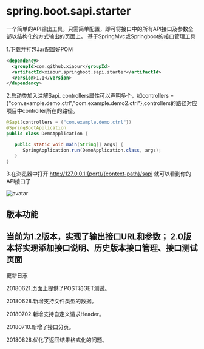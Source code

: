# spring.boot.sapi.starter
一个简单的API输出工具，只需简单配置，即可将接口中的所有API接口及参数全部以结构化的方式输出的页面上。
基于SpringMvc或Springboot的接口管理工具

1.下载并打包Jar配置好POM
```xml
<dependency>
  <groupId>com.github.xiaour</groupId>
  <artifactId>xiaour.springboot.sapi.starter</artifactId>
  <version>1.1</version>
</dependency>
```
2.启动类加入注解Sapi.
controllers属性可以声明多个，如controllers = {"com.example.demo.ctrl","com.example.demo2.ctrl"},controllers的路径对应项目中controller所在的路径。

```java
@Sapi(controllers = {"com.example.demo.ctrl"})
@SpringBootApplication
public class DemoApplication {

   public static void main(String[] args) {
      SpringApplication.run(DemoApplication.class, args);
   }
}
```
 
 3.在浏览器中打开 http://127.0.0.1:{port}/{context-path}/sapi 就可以看到你的API接口了
 
 ![avatar](https://oscimg.oschina.net/oscnet/bfb862085fc470b4cea467550ddf3b3d3f9.jpg)


## 版本功能

当前为1.2版本，实现了输出接口URL和参数；
2.0版本将实现添加接口说明、历史版本接口管理、接口测试页面
-------------------------------------------------------------
更新日志

20180621.页面上提供了POST和GET测试。

20180628.新增支持文件类型的数据。

20180702.新增支持自定义请求Header。

20180710.新增了接口分页。

20180828.优化了返回结果格式化的问题。
